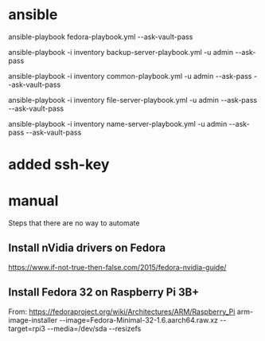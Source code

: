 # ansible
ansible-playbook fedora-playbook.yml --ask-vault-pass

ansible-playbook -i inventory backup-server-playbook.yml -u admin --ask-pass

ansible-playbook -i inventory common-playbook.yml -u admin --ask-pass --ask-vault-pass

ansible-playbook -i inventory file-server-playbook.yml -u admin --ask-pass --ask-vault-pass

ansible-playbook -i inventory name-server-playbook.yml -u admin --ask-pass --ask-vault-pass

# added ssh-key

# manual
Steps that there are no way to automate

## Install nVidia drivers on Fedora
https://www.if-not-true-then-false.com/2015/fedora-nvidia-guide/

## Install Fedora 32 on Raspberry Pi 3B+
From: https://fedoraproject.org/wiki/Architectures/ARM/Raspberry_Pi
arm-image-installer --image=Fedora-Minimal-32-1.6.aarch64.raw.xz --target=rpi3 --media=/dev/sda --resizefs
